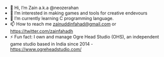 - 👋 Hi, I’m Zain a.k.a @neozerahan
- 👀 I’m interested in making games and tools for creative endevours
- 🌱 I’m currently learning C programming language.
- 📫 How to reach me zainuddinfahad@gmail.com or https://twitter.com/zainfahadh
- ⚡ Fun fact: I own and manage Ogre Head Studio (OHS), an independent game studio based in India since 2014 - https://www.ogreheadstudio.com/

<!---
neozerahan/neozerahan is a ✨ special ✨ repository because its `README.md` (this file) appears on your GitHub profile.
You can click the Preview link to take a look at your changes.
--->
